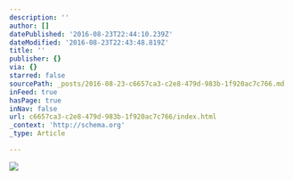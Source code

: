 ```yaml
---
description: ''
author: []
datePublished: '2016-08-23T22:44:10.239Z'
dateModified: '2016-08-23T22:43:48.819Z'
title: ''
publisher: {}
via: {}
starred: false
sourcePath: _posts/2016-08-23-c6657ca3-c2e8-479d-983b-1f920ac7c766.md
inFeed: true
hasPage: true
inNav: false
url: c6657ca3-c2e8-479d-983b-1f920ac7c766/index.html
_context: 'http://schema.org'
_type: Article

---
```

![](https://the-grid-user-content.s3-us-west-2.amazonaws.com/1956be7c-1cad-4a0b-9aaf-040e7f6a7f5a.jpg)